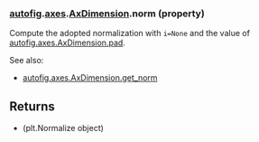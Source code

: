 ### [autofig](autofig.md).[axes](autofig.axes.md).[AxDimension](autofig.axes.AxDimension.md).norm (property)




Compute the adopted normalization with `i=None` and the value of
[autofig.axes.AxDimension.pad](autofig.axes.AxDimension.pad.md).

See also:

* [autofig.axes.AxDimension.get_norm](autofig.axes.AxDimension.get_norm.md)

Returns
-----------
* (plt.Normalize object)

